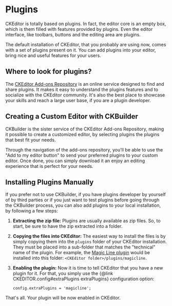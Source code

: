 # Plugins

CKEditor is totally based on plugins. In fact, the editor core is an empty box, which is them filled with features provided by plugins. Even the editor interface, like toolbars, buttons and the editing area are plugins.

The default installation of CKEditor, that you probably are using now, comes with a set of plugins present on it. You can add plugins into your editor, bring nice and useful features for your users.

## Where to look for plugins?

The [CKEditor Add-ons Repository](http://ckeditor.com/addons/plugins) is an online service designed to find and share plugins. It makes it easy to understand the plugins features and to socialize with the CKEditor community. It's also the best place to showcase your skills and reach a large user base, if you are a plugin developer.

## Creating a Custom Editor with CKBuilder

CKBuilder is the sister service of the CKEditor Add-ons Repository, making it possible to create a customized editor, by selecting plugins the plugins that best fit your needs.

Through the navigation of the add-ons repository, you'll be able to use the "Add to my editor button" to send your preferred plugins to your custom editor. Once done, you can simply download it an enjoy an editing experience that is perfect for your needs.

## Installing Plugins Manually

If you prefer not to use CKBuilder, if you have plugins developer by yourself of by third parties or if you just want to test plugins before going through the CKBuilder process, you can also add plugins to your local installation, by following a few steps:


 1. **Extracting the zip file:** Plugins are usually available as zip files. So, to start, be sure to have the zip extracted into a folder.

 2. **Copying the files into CKEditor:** The easiest way to install the files is by simply copying them into the `plugins` folder of your CKEditor installation. They must be placed into a sub-folder that matches the "technical" name of the plugin. For example, the [Magic Line plugin](http://ckeditor.com/addon/magicline) would be installed into this folder: `<CKEditor folder>/plugins/magicline`.

 3. **Enabling the plugin:** Now it is time to tell CKEditor that you have a new plugin for it. For that, you simply use the {@link CKEDITOR.config#extraPlugins extraPlugins} configuration option:

		config.extraPlugins = 'magicline';

That's all. Your plugin will be now enabled in CKEditor.